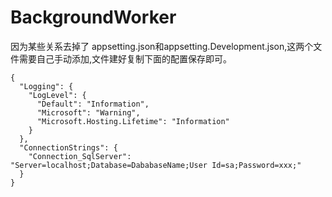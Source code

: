 # BackgroundWorker

因为某些关系去掉了 appsetting.json和appsetting.Development.json,这两个文件需要自己手动添加,文件建好复制下面的配置保存即可。
```
{
  "Logging": {
    "LogLevel": {
      "Default": "Information",
      "Microsoft": "Warning",
      "Microsoft.Hosting.Lifetime": "Information"
    }
  },
  "ConnectionStrings": {
    "Connection_SqlServer": "Server=localhost;Database=DababaseName;User Id=sa;Password=xxx;"
  }
}
```
